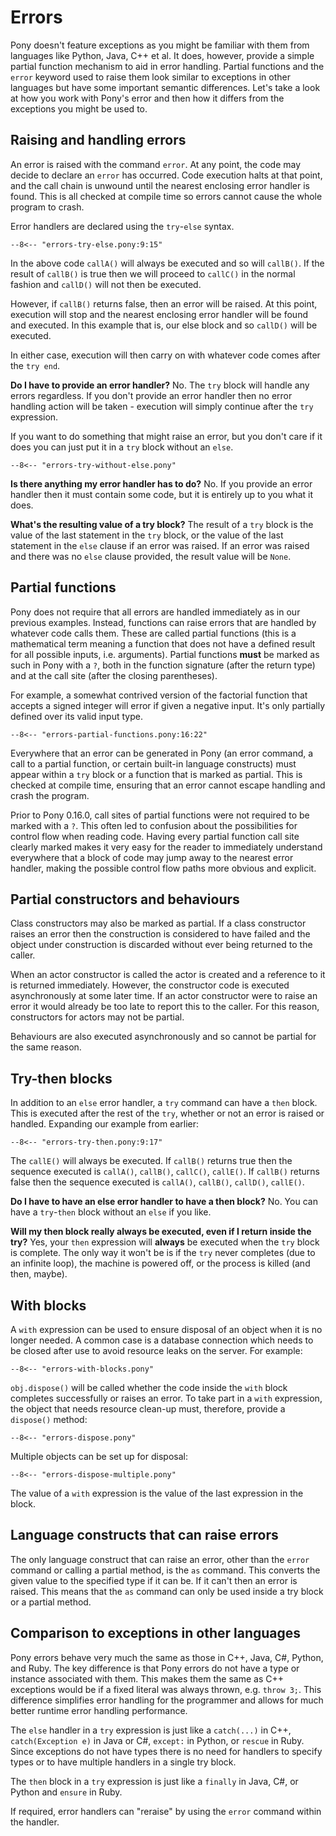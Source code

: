 # Errors

Pony doesn't feature exceptions as you might be familiar with them from languages like Python, Java, C++ et al. It does, however, provide a simple partial function mechanism to aid in error handling. Partial functions and the `error` keyword used to raise them look similar to exceptions in other languages but have some important semantic differences. Let's take a look at how you work with Pony's error and then how it differs from the exceptions you might be used to.

## Raising and handling errors

An error is raised with the command `error`. At any point, the code may decide to declare an `error` has occurred. Code execution halts at that point, and the call chain is unwound until the nearest enclosing error handler is found. This is all checked at compile time so errors cannot cause the whole program to crash.

Error handlers are declared using the `try`-`else` syntax.

```pony
--8<-- "errors-try-else.pony:9:15"
```

In the above code `callA()` will always be executed and so will `callB()`. If the result of `callB()` is true then we will proceed to `callC()` in the normal fashion and `callD()` will not then be executed.

However, if `callB()` returns false, then an error will be raised. At this point, execution will stop and the nearest enclosing error handler will be found and executed. In this example that is, our else block and so `callD()` will be executed.

In either case, execution will then carry on with whatever code comes after the `try end`.

__Do I have to provide an error handler?__ No. The `try` block will handle any errors regardless. If you don't provide an error handler then no error handling action will be taken - execution will simply continue after the `try` expression.

If you want to do something that might raise an error, but you don't care if it does you can just put it in a `try` block without an `else`.

```pony
--8<-- "errors-try-without-else.pony"
```

__Is there anything my error handler has to do?__ No. If you provide an error handler then it must contain some code, but it is entirely up to you what it does.

__What's the resulting value of a try block?__ The result of a `try` block is the value of the last statement in the `try` block, or the value of the last statement in the `else` clause if an error was raised. If an error was raised and there was no `else` clause provided, the result value will be `None`.

## Partial functions

Pony does not require that all errors are handled immediately as in our previous examples. Instead, functions can raise errors that are handled by whatever code calls them. These are called partial functions (this is a mathematical term meaning a function that does not have a defined result for all possible inputs, i.e. arguments). Partial functions __must__ be marked as such in Pony with a `?`, both in the function signature (after the return type) and at the call site (after the closing parentheses).

For example, a somewhat contrived version of the factorial function that accepts a signed integer will error if given a negative input. It's only partially defined over its valid input type.

```pony
--8<-- "errors-partial-functions.pony:16:22"
```

Everywhere that an error can be generated in Pony (an error command, a call to a partial function, or certain built-in language constructs) must appear within a `try` block or a function that is marked as partial. This is checked at compile time, ensuring that an error cannot escape handling and crash the program.

Prior to Pony 0.16.0, call sites of partial functions were not required to be marked with a `?`. This often led to confusion about the possibilities for control flow when reading code. Having every partial function call site clearly marked makes it very easy for the reader to immediately understand everywhere that a block of code may jump away to the nearest error handler, making the possible control flow paths more obvious and explicit.

## Partial constructors and behaviours

Class constructors may also be marked as partial. If a class constructor raises an error then the construction is considered to have failed and the object under construction is discarded without ever being returned to the caller.

When an actor constructor is called the actor is created and a reference to it is returned immediately. However, the constructor code is executed asynchronously at some later time. If an actor constructor were to raise an error it would already be too late to report this to the caller. For this reason, constructors for actors may not be partial.

Behaviours are also executed asynchronously and so cannot be partial for the same reason.

## Try-then blocks

In addition to an `else` error handler, a `try` command can have a `then` block. This is executed after the rest of the `try`, whether or not an error is raised or handled. Expanding our example from earlier:

```pony
--8<-- "errors-try-then.pony:9:17"
```

The `callE()` will always be executed. If `callB()` returns true then the sequence executed is `callA()`, `callB()`, `callC()`, `callE()`. If `callB()` returns false then the sequence executed is `callA()`, `callB()`, `callD()`, `callE()`.

__Do I have to have an else error handler to have a then block?__ No. You can have a `try`-`then` block without an `else` if you like.

__Will my then block really always be executed, even if I return inside the try?__ Yes, your `then` expression will __always__ be executed when the `try` block is complete. The only way it won't be is if the `try` never completes (due to an infinite loop), the machine is powered off, or the process is killed (and then, maybe).

## With blocks

A `with` expression can be used to ensure disposal of an object when it is no longer needed. A common case is a database connection which needs to be closed after use to avoid resource leaks on the server. For example:

```pony
--8<-- "errors-with-blocks.pony"
```

`obj.dispose()` will be called whether the code inside the `with` block completes successfully or raises an error. To take part in a `with` expression, the object that needs resource clean-up must, therefore, provide a `dispose()` method:

```pony
--8<-- "errors-dispose.pony"
```

Multiple objects can be set up for disposal:

```pony
--8<-- "errors-dispose-multiple.pony"
```

The value of a `with` expression is the value of the last expression in the block.

## Language constructs that can raise errors

The only language construct that can raise an error, other than the `error` command or calling a partial method, is the `as` command. This converts the given value to the specified type if it can be. If it can't then an error is raised. This means that the `as` command can only be used inside a try block or a partial method.

## Comparison to exceptions in other languages

Pony errors behave very much the same as those in C++, Java, C#, Python, and Ruby. The key difference is that Pony errors do not have a type or instance associated with them. This makes them the same as C++ exceptions would be if a fixed literal was always thrown, e.g. `throw 3;`. This difference simplifies error handling for the programmer and allows for much better runtime error handling performance.

The `else` handler in a `try` expression is just like a `catch(...)` in C++, `catch(Exception e)` in Java or C#, `except:` in Python, or `rescue` in Ruby. Since exceptions do not have types there is no need for handlers to specify types or to have multiple handlers in a single try block.

The `then` block in a `try` expression is just like a `finally` in Java, C#, or Python and `ensure` in Ruby.

If required, error handlers can "reraise" by using the `error` command within the handler.
